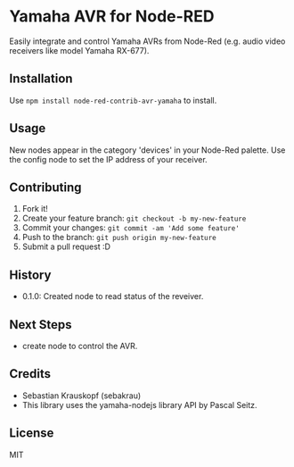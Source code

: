 # Yamaha AVR for Node-RED
Easily integrate and control Yamaha AVRs from Node-Red (e.g. audio video receivers like model Yamaha RX-677).

## Installation
Use `npm install node-red-contrib-avr-yamaha` to install.

## Usage
New nodes appear in the category 'devices' in your Node-Red palette. Use the config node to set the IP address of your receiver.



## Contributing
1. Fork it!
2. Create your feature branch: `git checkout -b my-new-feature`
3. Commit your changes: `git commit -am 'Add some feature'`
4. Push to the branch: `git push origin my-new-feature`
5. Submit a pull request :D

## History
- 0.1.0: Created node to read status of the reveiver.

## Next Steps
- create node to control the AVR.

## Credits
- Sebastian Krauskopf (sebakrau)
- This library uses the yamaha-nodejs library API by Pascal Seitz.

## License
MIT

